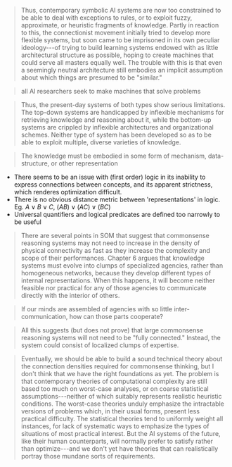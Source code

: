 > Thus, contemporary symbolic AI systems are now too constrained to be able to deal with exceptions to rules, or to exploit fuzzy, approximate, or heuristic fragments of knowledge. Partly in reaction to this, the connectionist movement initially tried to develop more flexible systems, but soon came to be imprisoned in its own peculiar ideology---of trying to build learning systems endowed with as little architectural structure as possible, hoping to create machines that could serve all masters equally well. The trouble with this is that even a seemingly neutral architecture still embodies an implicit assumption about which things are presumed to be "similar."

> all AI researchers seek to make machines that solve problems

> Thus, the present-day systems of both types show serious limitations. The top-down systems are handicapped by inflexible mechanisms for retrieving knowledge and reasoning about it, while the bottom-up systems are crippled by inflexible architectures and organizational schemes. Neither type of system has been developed so as to be able to exploit multiple, diverse varieties of knowledge.

> The knowledge must be embodied in some form of mechanism, data-structure, or other representation

- There seems to be an issue with (first order) logic in its inability to express connections between concepts, and its apparent strictness, which renderes optimization difficult. 
- There is no obvious distance metric between 'representations' in logic. Eg. $A\lor B\lor C$, $(AB) \lor (AC) \lor (BC)$
- Universal quantifiers and logical predicates are defined too narrowly to be useful


> There are several points in SOM that suggest that commonsense reasoning systems may not need to increase in the density of physical connectivity as fast as they increase the complexity and scope of their performances. 
> Chapter 6 argues that knowledge systems must evolve into clumps of specialized agencies, rather than homogeneous networks, because they develop different types of internal representations. When this happens, it will become neither feasible nor practical for any of those agencies to communicate directly with the interior of others.

> If our minds are assembled of agencies with so little inter-communication, how can those parts cooperate?

> All this suggests (but does not prove) that large commonsense reasoning systems will not need to be "fully connected." Instead, the system could consist of localized clumps of expertise.

> Eventually, we should be able to build a sound technical theory about the connection densities required for commonsense thinking, but I don't think that we have the right foundations as yet. The problem is that contemporary theories of computational complexity are still based too much on worst-case analyses, or on coarse statistical assumptions---neither of which suitably represents realistic heuristic conditions. The worst-case theories unduly emphasize the intractable versions of problems which, in their usual forms, present less practical difficulty. The statistical theories tend to uniformly weight all instances, for lack of systematic ways to emphasize the types of situations of most practical interest. But the AI systems of the future, like their human counterparts, will normally prefer to satisfy rather than optimize---and we don't yet have theories that can realistically portray those mundane sorts of requirements.